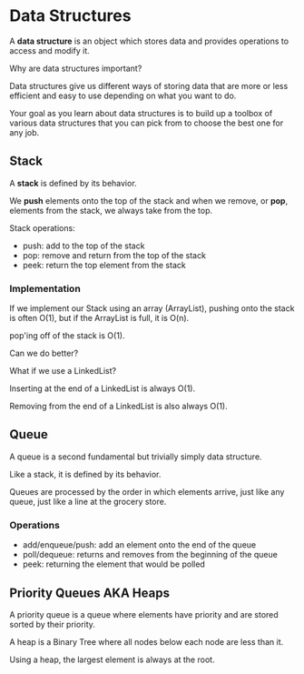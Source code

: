 # Data Structures

A **data structure** is an object which stores data and provides
operations to access and modify it.

Why are data structures important?

Data structures give us different ways of storing data that are
more or less efficient and easy to use depending on what you want to
do.

Your goal as you learn about data structures is to build up a
toolbox of various data structures that you can pick from to choose
the best one for any job.

## Stack

A **stack** is defined by its behavior.

We **push** elements onto the top of the stack and when we remove, or
**pop**, elements from the stack, we always take from the top.

Stack operations:

- push: add to the top of the stack
- pop: remove and return from the top of the stack
- peek: return the top element from the stack

### Implementation

If we implement our Stack using an array (ArrayList), pushing onto 
the stack is often O(1), but if the ArrayList is full, it is O(n).

pop'ing off of the stack is O(1).

Can we do better?

What if we use a LinkedList?

Inserting at the end of a LinkedList is always O(1).

Removing from the end of a LinkedList is also always O(1).

## Queue

A queue is a second fundamental but trivially simply data structure.

Like a stack, it is defined by its behavior.

Queues are processed by the order in which elements arrive, just like any
queue, just like a line at the grocery store.

### Operations

- add/enqueue/push: add an element onto the end of the queue
- poll/dequeue: returns and removes from the beginning of the queue
- peek: returning the element that would be polled

## Priority Queues AKA Heaps

A priority queue is a queue where elements have priority and are stored sorted
by their priority.

A heap is a Binary Tree where all nodes below each node are less than it.

Using a heap, the largest element is always at the root.